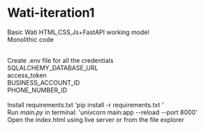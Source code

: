# Wati-iteration1
Basic Wati HTML,CSS,Js+FastAPI working model<br>
Monolithic code<br>

<br>
Create .env file for all the credentials<br>
SQLALCHEMY_DATABASE_URL<br>
access_token<br>
BUSINESS_ACCOUNT_ID<br>
PHONE_NUMBER_ID<br>
<br>
Install requirements.txt 'pip install -r requirements.txt
'<br>
Run <i>main.py</i> in terminal: 'univcorn main:app --reload --port 8000'<br>
Open the index.html using live server or from the file explorer<br>
